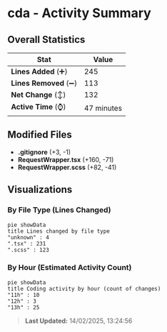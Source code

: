 # cda - Activity Summary 

## Overall Statistics

| Stat                   | Value                                                             |
| ---------------------- | ----------------------------------------------------------------- |
| **Lines Added** (➕)   | 245                                          |
| **Lines Removed** (➖) | 113                                        |
| **Net Change** (↕)    | 132                |
| **Active Time** (⌚)   | 47 minutes |


## Modified Files
- **.gitignore** (+3, -1)
- **RequestWrapper.tsx** (+160, -71)
- **RequestWrapper.scss** (+82, -41)

## Visualizations

### By File Type (Lines Changed)

```mermaid
pie showData
title Lines changed by file type
"unknown" : 4
".tsx" : 231
".scss" : 123
```

### By Hour (Estimated Activity Count)

```mermaid
pie showData
title Coding activity by hour (count of changes)
"11h" : 10
"12h" : 3
"13h" : 25
```


> **Last Updated:** 14/02/2025, 13:24:56